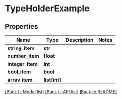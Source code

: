 # TypeHolderExample

## Properties
Name | Type | Description | Notes
------------ | ------------- | ------------- | -------------
**string_item** | **str** |  | 
**number_item** | **float** |  | 
**integer_item** | **int** |  | 
**bool_item** | **bool** |  | 
**array_item** | **list[int]** |  | 

[[Back to Model list]](../README.md#documentation-for-models) [[Back to API list]](../README.md#documentation-for-api-endpoints) [[Back to README]](../README.md)


